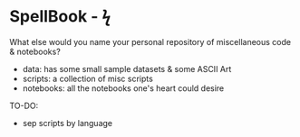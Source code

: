 # SpellBook - ϟ

What else would you name your personal repository of miscellaneous code & notebooks?

- data: has some small sample datasets & some ASCII Art
- scripts: a collection of misc scripts
- notebooks: all the notebooks one's heart could desire


TO-DO:
- sep scripts by language
